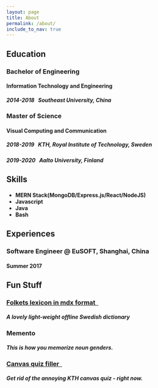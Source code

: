 ```yaml
---
layout: page
title: About
permalink: /about/
include_to_nav: true
---
```


<div class="container">
  
  <h2>Education</h2>
  <div class="rule"></div>
  <div class="item">
    <h3>Bachelor <span class="of">of</span> Engineering&nbsp;&nbsp;</h3>
    <h4>Information Technology and Engineering</h4>
    <h5>2014-2018 &nbsp; Southeast University, China</h5>
  </div>
  <div class="item">
    <h3>Master <span class="of">of</span> Science&nbsp;&nbsp;</h3>
    <h4>Visual Computing and Communication</h4>
    <h5>2018-2019 &nbsp; KTH, Royal Institute of Technology, Sweden </h5>
    <h5>2019-2020 &nbsp; Aalto University, Finland </h5>
  </div>
  
  
  <h2>Skills</h2>
  <div class="rule"></div>
  <div class="item">
    <h4>
      <ul>
        <li>MERN Stack(MongoDB/Express.js/React/NodeJS)</li>
        <li>Javascript</li>
        <li>Java</li>
        <li>Bash</li>
      </ul>
    </h4>
  </div>
  
  <h2>Experiences</h2>
  <div class="rule"></div>
  <div class="item">
    <h3>Software Engineer @ EuSOFT, Shanghai, China</h3>
    <h4>Summer 2017</h4>
  </div>

  <h2>Fun Stuff</h2>
  <div class="rule"></div>
  <div class="item">
    <a class="arrow" href="https://github.com/jzyxyz/Folkets-lexicon-In-MDX-Format"><h3>Folkets lexicon in mdx format&nbsp;&nbsp;</h3></a>
    <h5>A lovely light-weight offline Swedish dictionary</h5>
  </div>
  <div class="item">
    <h3>Memento&nbsp;&nbsp;</h3>
    <h5>This is how you memorize noun genders.</h5>
  </div>
  <div class="item">
    <a class="arrow" href=" https://github.com/jzyxyz/KTHCanvasQuizFiller"><h3>Canvas quiz filler&nbsp;&nbsp;</h3></a>
    <h5>Get rid of the annoying KTH canvas quiz - right now.</h5>
  </div>
</div>
